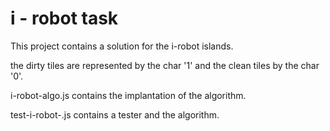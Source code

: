 # i - robot task

This project contains a solution for the i-robot islands.

the dirty tiles are represented by the char '1' and the clean tiles by the char '0'.

i-robot-algo.js contains the implantation of the algorithm.

test-i-robot-.js contains a tester and the algorithm.  
